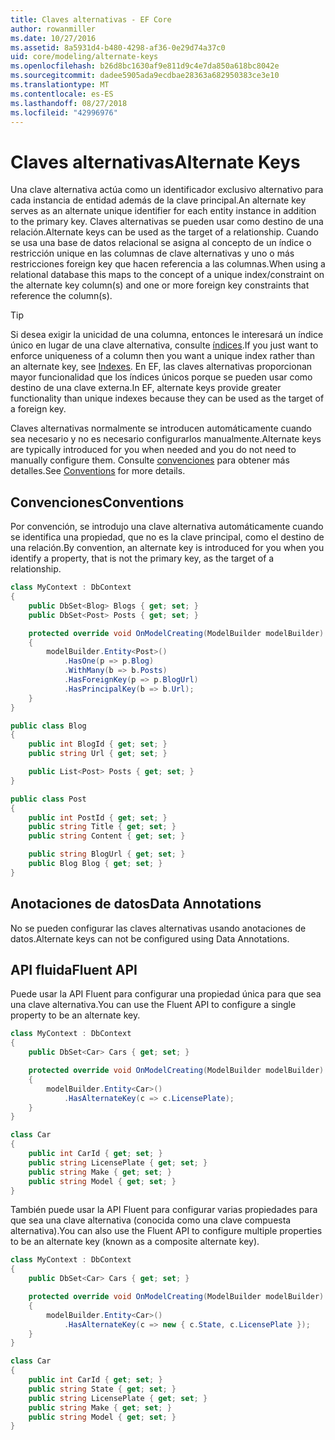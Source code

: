 ```yaml
---
title: Claves alternativas - EF Core
author: rowanmiller
ms.date: 10/27/2016
ms.assetid: 8a5931d4-b480-4298-af36-0e29d74a37c0
uid: core/modeling/alternate-keys
ms.openlocfilehash: b26d8bc1630af9e811d9c4e7da850a618bc8042e
ms.sourcegitcommit: dadee5905ada9ecdbae28363a682950383ce3e10
ms.translationtype: MT
ms.contentlocale: es-ES
ms.lasthandoff: 08/27/2018
ms.locfileid: "42996976"
---
```

# <a name="alternate-keys"></a><span data-ttu-id="93f61-102">Claves alternativas</span><span class="sxs-lookup"><span data-stu-id="93f61-102">Alternate Keys</span></span>

<span data-ttu-id="93f61-103">Una clave alternativa actúa como un identificador exclusivo alternativo para cada instancia de entidad además de la clave principal.</span><span class="sxs-lookup"><span data-stu-id="93f61-103">An alternate key serves as an alternate unique identifier for each entity instance in addition to the primary key.</span></span> <span data-ttu-id="93f61-104">Claves alternativas se pueden usar como destino de una relación.</span><span class="sxs-lookup"><span data-stu-id="93f61-104">Alternate keys can be used as the target of a relationship.</span></span> <span data-ttu-id="93f61-105">Cuando se usa una base de datos relacional se asigna al concepto de un índice o restricción unique en las columnas de clave alternativas y uno o más restricciones foreign key que hacen referencia a las columnas.</span><span class="sxs-lookup"><span data-stu-id="93f61-105">When using a relational database this maps to the concept of a unique index/constraint on the alternate key column(s) and one or more foreign key constraints that reference the column(s).</span></span>

> [!TIP]  
> <span data-ttu-id="93f61-106">Si desea exigir la unicidad de una columna, entonces le interesará un índice único en lugar de una clave alternativa, consulte [índices](indexes.md).</span><span class="sxs-lookup"><span data-stu-id="93f61-106">If you just want to enforce uniqueness of a column then you want a unique index rather than an alternate key, see [Indexes](indexes.md).</span></span> <span data-ttu-id="93f61-107">En EF, las claves alternativas proporcionan mayor funcionalidad que los índices únicos porque se pueden usar como destino de una clave externa.</span><span class="sxs-lookup"><span data-stu-id="93f61-107">In EF, alternate keys provide greater functionality than unique indexes because they can be used as the target of a foreign key.</span></span>

<span data-ttu-id="93f61-108">Claves alternativas normalmente se introducen automáticamente cuando sea necesario y no es necesario configurarlos manualmente.</span><span class="sxs-lookup"><span data-stu-id="93f61-108">Alternate keys are typically introduced for you when needed and you do not need to manually configure them.</span></span> <span data-ttu-id="93f61-109">Consulte [convenciones](#conventions) para obtener más detalles.</span><span class="sxs-lookup"><span data-stu-id="93f61-109">See [Conventions](#conventions) for more details.</span></span>

## <a name="conventions"></a><span data-ttu-id="93f61-110">Convenciones</span><span class="sxs-lookup"><span data-stu-id="93f61-110">Conventions</span></span>

<span data-ttu-id="93f61-111">Por convención, se introdujo una clave alternativa automáticamente cuando se identifica una propiedad, que no es la clave principal, como el destino de una relación.</span><span class="sxs-lookup"><span data-stu-id="93f61-111">By convention, an alternate key is introduced for you when you identify a property, that is not the primary key, as the target of a relationship.</span></span>

<!-- [!code-csharp[Main](samples/core/Modeling/Conventions/Samples/AlternateKey.cs?highlight=12)] -->
``` csharp
class MyContext : DbContext
{
    public DbSet<Blog> Blogs { get; set; }
    public DbSet<Post> Posts { get; set; }

    protected override void OnModelCreating(ModelBuilder modelBuilder)
    {
        modelBuilder.Entity<Post>()
            .HasOne(p => p.Blog)
            .WithMany(b => b.Posts)
            .HasForeignKey(p => p.BlogUrl)
            .HasPrincipalKey(b => b.Url);
    }
}

public class Blog
{
    public int BlogId { get; set; }
    public string Url { get; set; }

    public List<Post> Posts { get; set; }
}

public class Post
{
    public int PostId { get; set; }
    public string Title { get; set; }
    public string Content { get; set; }

    public string BlogUrl { get; set; }
    public Blog Blog { get; set; }
}
```

## <a name="data-annotations"></a><span data-ttu-id="93f61-112">Anotaciones de datos</span><span class="sxs-lookup"><span data-stu-id="93f61-112">Data Annotations</span></span>

<span data-ttu-id="93f61-113">No se pueden configurar las claves alternativas usando anotaciones de datos.</span><span class="sxs-lookup"><span data-stu-id="93f61-113">Alternate keys can not be configured using Data Annotations.</span></span>

## <a name="fluent-api"></a><span data-ttu-id="93f61-114">API fluida</span><span class="sxs-lookup"><span data-stu-id="93f61-114">Fluent API</span></span>

<span data-ttu-id="93f61-115">Puede usar la API Fluent para configurar una propiedad única para que sea una clave alternativa.</span><span class="sxs-lookup"><span data-stu-id="93f61-115">You can use the Fluent API to configure a single property to be an alternate key.</span></span>

<!-- [!code-csharp[Main](samples/core/Modeling/FluentAPI/Samples/AlternateKeySingle.cs?highlight=7,8)] -->
``` csharp
class MyContext : DbContext
{
    public DbSet<Car> Cars { get; set; }

    protected override void OnModelCreating(ModelBuilder modelBuilder)
    {
        modelBuilder.Entity<Car>()
            .HasAlternateKey(c => c.LicensePlate);
    }
}

class Car
{
    public int CarId { get; set; }
    public string LicensePlate { get; set; }
    public string Make { get; set; }
    public string Model { get; set; }
}
```

<span data-ttu-id="93f61-116">También puede usar la API Fluent para configurar varias propiedades para que sea una clave alternativa (conocida como una clave compuesta alternativa).</span><span class="sxs-lookup"><span data-stu-id="93f61-116">You can also use the Fluent API to configure multiple properties to be an alternate key (known as a composite alternate key).</span></span>

<!-- [!code-csharp[Main](samples/core/Modeling/FluentAPI/Samples/AlternateKeyComposite.cs?highlight=7,8)] -->
``` csharp
class MyContext : DbContext
{
    public DbSet<Car> Cars { get; set; }

    protected override void OnModelCreating(ModelBuilder modelBuilder)
    {
        modelBuilder.Entity<Car>()
            .HasAlternateKey(c => new { c.State, c.LicensePlate });
    }
}

class Car
{
    public int CarId { get; set; }
    public string State { get; set; }
    public string LicensePlate { get; set; }
    public string Make { get; set; }
    public string Model { get; set; }
}
```
